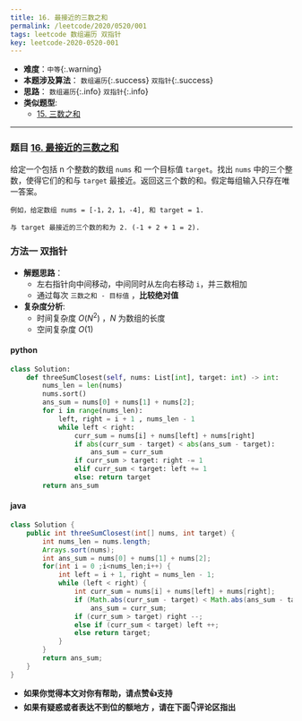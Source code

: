 ```yaml
---
title: 16. 最接近的三数之和
permalink: /leetcode/2020/0520/001
tags: leetcode 数组遍历 双指针
key: leetcode-2020-0520-001
---
```

- __难度__：`中等`{:.warning}
- __本题涉及算法__： `数组遍历`{:.success} `双指针`{:.success}
- __思路__：   `数组遍历`{:.info} `双指针`{:.info}
- __类似题型__:
  - [15. 三数之和](/leetcode/2020/0519/001)

---

### 题目 [16. 最接近的三数之和](https://leetcode-cn.com/problems/3sum-closest/)

给定一个包括 n 个整数的数组 `nums` 和 一个目标值 `target`。找出 `nums` 中的三个整数，使得它们的和与 `target` 最接近。返回这三个数的和。假定每组输入只存在唯一答案。
```
例如，给定数组 nums = [-1，2，1，-4], 和 target = 1.

与 target 最接近的三个数的和为 2. (-1 + 2 + 1 = 2).
```
### 方法一 双指针
- __解题思路__：
    - 左右指针向中间移动，中间同时从左向右移动 `i`，并三数相加
    - 通过每次 `三数之和 - 目标值` ，__比较绝对值__
- __复杂度分析__:
    - 时间复杂度 $O(N^2)$ ，$N$ 为数组的长度
    - 空间复杂度 $O(1)$

#### python
```python
class Solution:
    def threeSumClosest(self, nums: List[int], target: int) -> int:
        nums_len = len(nums)
        nums.sort()
        ans_sum = nums[0] + nums[1] + nums[2];
        for i in range(nums_len):
            left, right = i + 1 , nums_len - 1
            while left < right:
                curr_sum = nums[i] + nums[left] + nums[right]
                if abs(curr_sum - target) < abs(ans_sum - target):
                    ans_sum = curr_sum
                if curr_sum > target: right -= 1
                elif curr_sum < target: left += 1
                else: return target
        return ans_sum
```

#### java
```java
class Solution {
    public int threeSumClosest(int[] nums, int target) {
        int nums_len = nums.length;
        Arrays.sort(nums);
        int ans_sum = nums[0] + nums[1] + nums[2];
        for(int i = 0 ;i<nums_len;i++) {
            int left = i + 1, right = nums_len - 1;
            while (left < right) {
                int curr_sum = nums[i] + nums[left] + nums[right];
                if (Math.abs(curr_sum - target) < Math.abs(ans_sum - target) )
                    ans_sum = curr_sum;
                if (curr_sum > target) right --;
                else if (curr_sum < target) left ++;
                else return target;
            }
        }
        return ans_sum;
    }
}
```

- __如果你觉得本文对你有帮助，请点赞👍支持__
- __如果有疑惑或者表达不到位的额地方 ，请在下面👇评论区指出__
